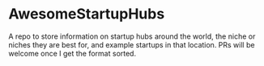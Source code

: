 # AwesomeStartupHubs
A repo to store information on startup hubs around the world, the niche or niches they are best for, and example startups in that location. PRs will be welcome once I get the format sorted.
